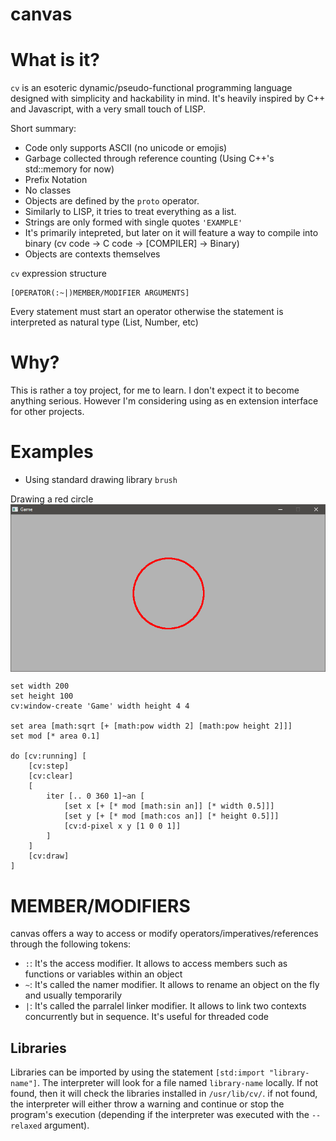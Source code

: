 # canvas

# What is it?

`cv` is an esoteric dynamic/pseudo-functional programming language designed with simplicity and hackability in mind. It's heavily inspired by C++ and Javascript, with a very small touch of LISP.

Short summary:

- Code only supports ASCII (no unicode or emojis)
- Garbage collected through reference counting (Using C++'s std::memory for now)
- Prefix Notation
- No classes
- Objects are defined by the `proto` operator.
- Similarly to LISP, it tries to treat everything as a list.
- Strings are only formed with single quotes `'EXAMPLE'`
- It's primarily intepreted, but later on it will feature a way to compile into binary (cv code -> C code -> [COMPILER] -> Binary)
- Objects are contexts themselves

`cv` expression structure
```
[OPERATOR(:~|)MEMBER/MODIFIER ARGUMENTS]
```

Every statement must start an operator otherwise the statement is interpreted as natural type (List, Number, etc)

# Why?

This is rather a toy project, for me to learn. I don't expect it to become anything serious. However I'm considering using as en extension interface for other projects.

# Examples

- Using standard drawing library `brush`

Drawing a red circle
<img src="./docs/images/circle.png" style="display: block; margin: 0 auto" />

```
set width 200
set height 100
cv:window-create 'Game' width height 4 4

set area [math:sqrt [+ [math:pow width 2] [math:pow height 2]]]
set mod [* area 0.1]

do [cv:running] [
    [cv:step]
    [cv:clear]
    [
        iter [.. 0 360 1]~an [
            [set x [+ [* mod [math:sin an]] [* width 0.5]]]
            [set y [+ [* mod [math:cos an]] [* height 0.5]]]
            [cv:d-pixel x y [1 0 0 1]]
        ]
    ]
    [cv:draw]
]
```

# MEMBER/MODIFIERS
canvas offers a way to access or modify operators/imperatives/references through the following tokens:
- `:`: It's the access modifier. It allows to access members such as functions or variables within an object
- `~`: It's called the namer modifier. It allows to rename an object on the fly and usually temporarily
- `|`: It's called the parralel linker modifier. It allows to link two contexts concurrently but in sequence. It's useful for threaded code


## Libraries

Libraries can be imported by using the statement `[std:import "library-name"]`. The interpreter will look for a file named `library-name` locally. If not found, then it will check the libraries installed in `/usr/lib/cv/`. if not found, the interpreter will either throw a warning and continue or stop the program's execution (depending if the interpreter was executed with the `--relaxed` argument).